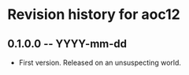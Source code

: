 # Revision history for aoc12

## 0.1.0.0 -- YYYY-mm-dd

* First version. Released on an unsuspecting world.
